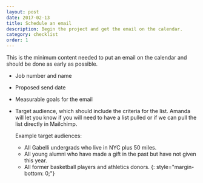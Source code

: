 ```yaml
---
layout: post
date: 2017-02-13
title: Schedule an email
description: Begin the project and get the email on the calendar.
category: checklist
order: 1
---
```


This is the minimum content needed to put an email on the calendar and should be done as early as possible.

- Job number and name
- Proposed send date
- Measurable goals for the email
- Target audience, which should include the criteria for the list. Amanda will let you know if you will need to have a list pulled or if we can pull the list directly in Mailchimp. 

  Example target audiences: 
  - All Gabelli undergrads who live in NYC plus 50 miles.
  - All young alumni who have made a gift in the past but have not given this year.
  - All former basketball players and athletics donors.
{: style="margin-bottom: 0;"}
